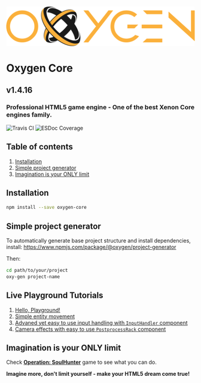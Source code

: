 ![logo](https://raw.githubusercontent.com/PsichiX/Oxygen/master/assets/images/oxygen-core-dark.svg?sanitize=true)

# Oxygen Core
## v1.4.16
### Professional HTML5 game engine - One of the best Xenon Core engines family.

![Travis CI](https://travis-ci.org/PsichiX/Oxygen.svg?branch=master)
![ESDoc Coverage](http://oxygen.docs.psichix.io/badge.svg?sanitize=true)

## Table of contents
1. [Installation](#installation)
1. [Simple project generator](#simple-project-generator)
1. [Imagination is your ONLY limit](#imagination-is-your-only-limit)

## Installation
```bash
npm install --save oxygen-core
```

## Simple project generator
To automatically generate base project structure and install dependencies, install:
https://www.npmjs.com/package/@oxygen/project-generator

Then:
```bash
cd path/to/your/project
oxy-gen project-name
```

## Live Playground Tutorials
1. [Hello, Playground!](http://labs.oxygencore.io/BJi1KjNFM)
1. [Simple entity movement](http://labs.oxygencore.io/rJhJTi4KM )
1. [Advaned yet easy to use input handling with `InputHandler` component](http://labs.oxygencore.io/ry24CjEKM)
1. [Camera effects with easy to use `PostprocessRack` component](http://labs.oxygencore.io/BybMizh9z)

## Imagination is your ONLY limit
Check **[Operation: SoulHunter](http://soulhunter.psichix.io)** game to see what you can do.

**Imagine more, don't limit yourself - make your HTML5 dream come true!**
